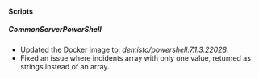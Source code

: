 
#### Scripts

##### CommonServerPowerShell
- Updated the Docker image to: *demisto/powershell:7.1.3.22028*.
- Fixed an issue where incidents array with only one value, returned as strings instead of an array. 
